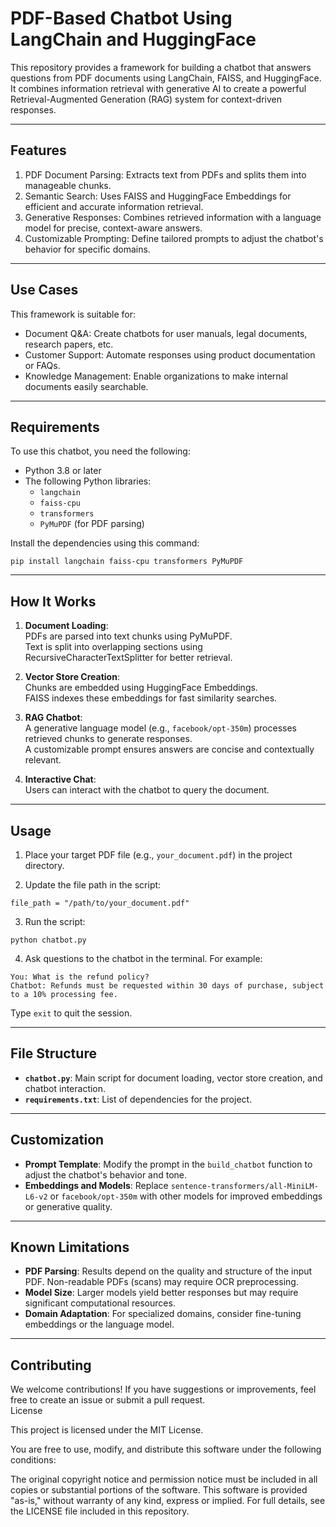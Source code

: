 # **PDF-Based Chatbot Using LangChain and HuggingFace**

This repository provides a framework for building a chatbot that answers questions from PDF documents using LangChain, FAISS, and HuggingFace. It combines information retrieval with generative AI to create a powerful Retrieval-Augmented Generation (RAG) system for context-driven responses.

---

## **Features**

1. PDF Document Parsing: Extracts text from PDFs and splits them into manageable chunks.  
2. Semantic Search: Uses FAISS and HuggingFace Embeddings for efficient and accurate information retrieval.  
3. Generative Responses: Combines retrieved information with a language model for precise, context-aware answers.  
4. Customizable Prompting: Define tailored prompts to adjust the chatbot's behavior for specific domains.  

---

## **Use Cases**

This framework is suitable for:  

- Document Q&A: Create chatbots for user manuals, legal documents, research papers, etc.  
- Customer Support: Automate responses using product documentation or FAQs.  
- Knowledge Management: Enable organizations to make internal documents easily searchable.  

---

## **Requirements**

To use this chatbot, you need the following:  

- Python 3.8 or later  
- The following Python libraries:  
  - `langchain`  
  - `faiss-cpu`  
  - `transformers`  
  - `PyMuPDF` (for PDF parsing)  

Install the dependencies using this command:  

```
pip install langchain faiss-cpu transformers PyMuPDF
```

---

## **How It Works**

1. **Document Loading**:  
   PDFs are parsed into text chunks using PyMuPDF.  
   Text is split into overlapping sections using RecursiveCharacterTextSplitter for better retrieval.  

2. **Vector Store Creation**:  
   Chunks are embedded using HuggingFace Embeddings.  
   FAISS indexes these embeddings for fast similarity searches.  

3. **RAG Chatbot**:  
   A generative language model (e.g., `facebook/opt-350m`) processes retrieved chunks to generate responses.  
   A customizable prompt ensures answers are concise and contextually relevant.  

4. **Interactive Chat**:  
   Users can interact with the chatbot to query the document.  

---

## **Usage**

1. Place your target PDF file (e.g., `your_document.pdf`) in the project directory.  

2. Update the file path in the script:  

```
file_path = "/path/to/your_document.pdf"
```

3. Run the script:  

```
python chatbot.py
```

4. Ask questions to the chatbot in the terminal. For example:  

```
You: What is the refund policy?
Chatbot: Refunds must be requested within 30 days of purchase, subject to a 10% processing fee.
```

Type `exit` to quit the session.  

---

## **File Structure**

- **`chatbot.py`**: Main script for document loading, vector store creation, and chatbot interaction.  
- **`requirements.txt`**: List of dependencies for the project.  

---

## **Customization**

- **Prompt Template**: Modify the prompt in the `build_chatbot` function to adjust the chatbot's behavior and tone.  
- **Embeddings and Models**: Replace `sentence-transformers/all-MiniLM-L6-v2` or `facebook/opt-350m` with other models for improved embeddings or generative quality.  

---

## **Known Limitations**

- **PDF Parsing**: Results depend on the quality and structure of the input PDF. Non-readable PDFs (scans) may require OCR preprocessing.  
- **Model Size**: Larger models yield better responses but may require significant computational resources.  
- **Domain Adaptation**: For specialized domains, consider fine-tuning embeddings or the language model.  

---

## **Contributing**

We welcome contributions! If you have suggestions or improvements, feel free to create an issue or submit a pull request.  
License

This project is licensed under the MIT License.

You are free to use, modify, and distribute this software under the following conditions:

The original copyright notice and permission notice must be included in all copies or substantial portions of the software.
This software is provided "as-is," without warranty of any kind, express or implied.
For full details, see the LICENSE file included in this repository.

